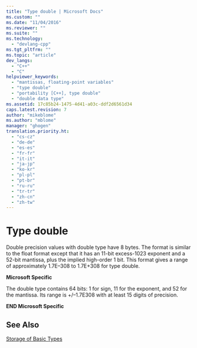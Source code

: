 ```yaml
---
title: "Type double | Microsoft Docs"
ms.custom: ""
ms.date: "11/04/2016"
ms.reviewer: ""
ms.suite: ""
ms.technology: 
  - "devlang-cpp"
ms.tgt_pltfrm: ""
ms.topic: "article"
dev_langs: 
  - "C++"
  - "C"
helpviewer_keywords: 
  - "mantissas, floating-point variables"
  - "type double"
  - "portability [C++], type double"
  - "double data type"
ms.assetid: 17c85b24-1475-4d41-a03c-ddf2d6561d34
caps.latest.revision: 7
author: "mikeblome"
ms.author: "mblome"
manager: "ghogen"
translation.priority.ht: 
  - "cs-cz"
  - "de-de"
  - "es-es"
  - "fr-fr"
  - "it-it"
  - "ja-jp"
  - "ko-kr"
  - "pl-pl"
  - "pt-br"
  - "ru-ru"
  - "tr-tr"
  - "zh-cn"
  - "zh-tw"
---
```

# Type double
Double precision values with double type have 8 bytes. The format is similar to the float format except that it has an 11-bit excess-1023 exponent and a 52-bit mantissa, plus the implied high-order 1 bit. This format gives a range of approximately 1.7E–308 to 1.7E+308 for type double.  
  
 **Microsoft Specific**  
  
 The double type contains 64 bits: 1 for sign, 11 for the exponent, and 52 for the mantissa. Its range is +/–1.7E308 with at least 15 digits of precision.  
  
 **END Microsoft Specific**  
  
## See Also  
 [Storage of Basic Types](../c-language/storage-of-basic-types.md)